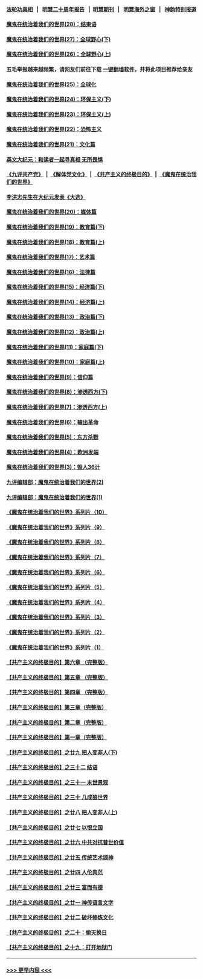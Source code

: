 #### [法轮功真相](https://github.com/gfw-breaker/truth/blob/master/README.md?t=0) &nbsp;&nbsp;|&nbsp;&nbsp; [明慧二十周年报告](https://github.com/gfw-breaker/mh-reports/blob/master/README.md?t=0) &nbsp;&nbsp;|&nbsp;&nbsp;[明慧期刊](https://github.com/gfw-breaker/mh-qikan) &nbsp;&nbsp;|&nbsp;&nbsp; [明慧海外之窗](https://github.com/gfw-breaker/mh-news/blob/master/README.md?t=0) &nbsp;&nbsp;|&nbsp;&nbsp; [神韵特别报道](https://github.com/gfw-breaker/mh-news/blob/master/shenyun.md?t=0)
#### [魔鬼在统治着我们的世界(28)：结束语](../pages/nsc422/n10936246.md?t=06151951) 
#### [魔鬼在统治着我们的世界(27)：全球野心(下)](../pages/nsc422/n10928319.md?t=06151951) 
#### [魔鬼在统治着我们的世界(26)：全球野心(上)](../pages/nsc422/n10900318.md?t=06151951) 
#### 五毛举报越来越频繁，请网友们前往下载 [一键翻墙软件](https://github.com/gfw-breaker/ssr-accounts)，并将此项目推荐给亲友
#### [魔鬼在统治着我们的世界(25)：全球化](../pages/nsc422/n10788205.md?t=06151951) 
#### [魔鬼在统治着我们的世界(24)：环保主义(下)](../pages/nsc422/n10695307.md?t=06151951) 
#### [魔鬼在统治着我们的世界(23)：环保主义(上)](../pages/nsc422/n10688613.md?t=06151951) 
#### [魔鬼在统治着我们的世界(22)：恐怖主义](../pages/nsc422/n10614727.md?t=06151951) 
#### [魔鬼在统治着我们的世界(21)：文化篇](../pages/nsc422/n10597706.md?t=06151951) 
#### [英文大纪元：和读者一起寻真相 无所畏惧](../pages/nsc422/n12542027.md?t=06151951) 
#### [《九评共产党》](https://github.com/begood0513/9ping.md/blob/master/README.md) &nbsp;|&nbsp; [《解体党文化》](../../../../jtdwh.md/blob/master/README.md)  &nbsp;|&nbsp; [《共产主义的终极目的》](../../../../gczydzjmd.md/blob/master/README.md) &nbsp;|&nbsp; [《魔鬼在统治我们的世界》](../../../../mgztzwmdsj.md/blob/master/README.md) 
#### [李洪志先生在大纪元发表《大选》](../pages/nsc422/n12534746.md?t=06151951) 
#### [魔鬼在统治着我们的世界(20)：媒体篇](../pages/nsc422/n10586579.md?t=06151951) 
#### [魔鬼在统治着我们的世界(19)：教育篇(下)](../pages/nsc422/n10564808.md?t=06151951) 
#### [魔鬼在统治着我们的世界(18)：教育篇(上)](../pages/nsc422/n10526970.md?t=06151951) 
#### [魔鬼在统治着我们的世界(17)：艺术篇](../pages/nsc422/n10499093.md?t=06151951) 
#### [魔鬼在统治着我们的世界(16)：法律篇](../pages/nsc422/n10485969.md?t=06151951) 
#### [魔鬼在统治着我们的世界(15)：经济篇(下)](../pages/nsc422/n10469975.md?t=06151951) 
#### [魔鬼在统治着我们的世界(14)：经济篇(上)](../pages/nsc422/n10457370.md?t=06151951) 
#### [魔鬼在统治着我们的世界(13)：政治篇(下)](../pages/nsc422/n10448270.md?t=06151951) 
#### [魔鬼在统治着我们的世界(12)：政治篇(上)](../pages/nsc422/n10444576.md?t=06151951) 
#### [魔鬼在统治着我们的世界(11)：家庭篇(下)](../pages/nsc422/n10440961.md?t=06151951) 
#### [魔鬼在统治着我们的世界(10)：家庭篇(上)](../pages/nsc422/n10435448.md?t=06151951) 
#### [魔鬼在统治着我们的世界(9)：信仰篇](../pages/nsc422/n10432159.md?t=06151951) 
#### [魔鬼在统治着我们的世界(8)：渗透西方(下)](../pages/nsc422/n10429603.md?t=06151951) 
#### [魔鬼在统治着我们的世界(7)：渗透西方(上)](../pages/nsc422/n10426013.md?t=06151951) 
#### [魔鬼在统治着我们的世界(6)：输出革命](../pages/nsc422/n10421536.md?t=06151951) 
#### [魔鬼在统治着我们的世界(5)：东方杀戮](../pages/nsc422/n10417707.md?t=06151951) 
#### [魔鬼在统治着我们的世界(4)：欧洲发端](../pages/nsc422/n10414890.md?t=06151951) 
#### [魔鬼在统治着我们的世界(3)：毁人36计](../pages/nsc422/n10411583.md?t=06151951) 
#### [九评编辑部：魔鬼在统治着我们的世界(2)](../pages/nsc422/n10410036.md?t=06151951) 
#### [九评编辑部：魔鬼在统治着我们的世界(1)](../pages/nsc422/n10406825.md?t=06151951) 
#### [《魔鬼在统治着我们的世界》系列片（10）](../pages/nsc422/n12292670.md?t=06151951) 
#### [《魔鬼在统治着我们的世界》系列片（9）](../pages/nsc422/n12290859.md?t=06151951) 
#### [《魔鬼在统治着我们的世界》系列片（8）](../pages/nsc422/n12287445.md?t=06151951) 
#### [《魔鬼在统治着我们的世界》系列片（7）](../pages/nsc422/n12283425.md?t=06151951) 
#### [《魔鬼在统治着我们的世界》系列片（6）](../pages/nsc422/n12282314.md?t=06151951) 
#### [《魔鬼在统治着我们的世界》系列片（5）](../pages/nsc422/n12281419.md?t=06151951) 
#### [《魔鬼在统治着我们的世界》系列片（4）](../pages/nsc422/n12274024.md?t=06151951) 
#### [《魔鬼在统治着我们的世界》系列片（3）](../pages/nsc422/n12271322.md?t=06151951) 
#### [《魔鬼在统治着我们的世界》系列片（2）](../pages/nsc422/n12269049.md?t=06151951) 
#### [《魔鬼在统治着我们的世界》系列片（1）](../pages/nsc422/n12267575.md?t=06151951) 
#### [【共产主义的终极目的】第六章 （完整版）](../pages/nsc422/n11428913.md?t=06151951) 
#### [【共产主义的终极目的】第五章 （完整版）](../pages/nsc422/n11428912.md?t=06151951) 
#### [【共产主义的终极目的】第四章 （完整版）](../pages/nsc422/n11428907.md?t=06151951) 
#### [【共产主义的终极目的】第三章（完整版）](../pages/nsc422/n11428848.md?t=06151951) 
#### [【共产主义的终极目的】第二章（完整版）](../pages/nsc422/n11428831.md?t=06151951) 
#### [【共产主义的终极目的】第一章（完整版）](../pages/nsc422/n11417651.md?t=06151951) 
#### [【共产主义的终极目的】之廿九 把人变非人(下)](../pages/nsc422/n11344140.md?t=06151951) 
#### [【共产主义的终极目的】之三十二 结语](../pages/nsc422/n11360535.md?t=06151951) 
#### [【共产主义的终极目的】之三十一 末世景观](../pages/nsc422/n11351129.md?t=06151951) 
#### [【共产主义的终极目的】之三十 几成狼世界](../pages/nsc422/n11348280.md?t=06151951) 
#### [【共产主义的终极目的】之廿八 把人变非人(上)](../pages/nsc422/n11340492.md?t=06151951) 
#### [【共产主义的终极目的】之廿七 以恨立国](../pages/nsc422/n11336944.md?t=06151951) 
#### [【共产主义的终极目的】之廿六 中共对抗普世价值](../pages/nsc422/n11324785.md?t=06151951) 
#### [【共产主义的终极目的】之廿五 传统艺术颂神](../pages/nsc422/n11296396.md?t=06151951) 
#### [【共产主义的终极目的】之廿四 人伦典范](../pages/nsc422/n11296397.md?t=06151951) 
#### [【共产主义的终极目的】之廿三 富而有德](../pages/nsc422/n11283598.md?t=06151951) 
#### [【共产主义的终极目的】之廿一 神传语言文字](../pages/nsc422/n11263265.md?t=06151951) 
#### [【共产主义的终极目的】之廿二 破坏修炼文化](../pages/nsc422/n11245728.md?t=06151951) 
#### [【共产主义的终极目的】之二十：偷天换日](../pages/nsc422/n11238846.md?t=06151951) 
#### [【共产主义的终极目的】之十九：打开地狱门](../pages/nsc422/n11206376.md?t=06151951) 

----
#### [ >>> 更早内容 <<< ](../indexes/nsc422-earlier.md)

